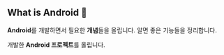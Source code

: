 ## What is Android 💚

**Android**를 개발하면서 필요한 **개념**들을 올립니다.
 알면 좋은 기능들을 정리합니다.

개발한 **Android 프로젝트**를 올립니다.

